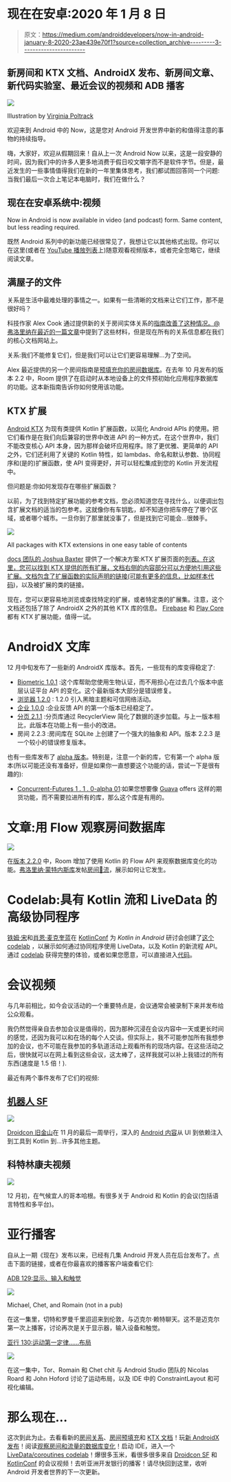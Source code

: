 # 现在在安卓:2020 年 1 月 8 日

> 原文：<https://medium.com/androiddevelopers/now-in-android-january-8-2020-23ae439e70f1?source=collection_archive---------3----------------------->

## 新房间和 KTX 文档、AndroidX 发布、新房间文章、新代码实验室、最近会议的视频和 ADB 播客

![](img/49c84050e790f9d32499420dc02a35e0.png)

Illustration by [Virginia Poltrack](https://twitter.com/VPoltrack)

欢迎来到 Android 中的 Now，这是您对 Android 开发世界中新的和值得注意的事物的持续指导。

嗨，大家好，欢迎从假期回来！自从上一次 Android Now 以来，这是一段安静的时间，因为我们中的许多人更多地消费于假日咬文嚼字而不是软件字节。但是，最近发生的一些事情值得我们在新的一年里集体思考，我们都试图回答同一个问题:当我们最后一次合上笔记本电脑时，我们在做什么？

## 现在在安卓系统中:视频

Now in Android is now available in video (and podcast) form. Same content, but less reading required.

既然 Android 系列中的新功能已经很常见了，我想让它以其他格式出现。你可以在这里(或者在 [YouTube 播放列表](https://www.youtube.com/playlist?list=PLWz5rJ2EKKc9AtgKMBBdphI-mrx8XzW56)上)随意观看视频版本，或者完全忽略它，继续阅读文章。

## 满屋子的文件

关系是生活中最难处理的事情之一。如果有一些清晰的文档来让它们工作，那不是很好吗？

科技作家 Alex Cook 通过提供新的关于房间实体关系的[指南改善了这种情况。@弗洛里纳在](https://developer.android.com/training/data-storage/room/relationships)[最近的一篇文章](/androiddevelopers/database-relations-with-room-544ab95e4542)中提到了这些材料，但是现在所有的关系信息都在我们的核心文档网站上。

关系:我们不能修复它们，但是我们可以让它们更容易理解…为了空间。

Alex 最近提供的另一个房间指南是[预填充你的房间数据库](https://developer.android.com/training/data-storage/room/prepopulate)。在去年 10 月发布的版本 2.2 中，Room 提供了在启动时从本地设备上的文件预初始化应用程序数据库的功能。这本新指南告诉你如何使用该功能。

## KTX 扩展

[Android KTX](https://developer.android.com/kotlin/ktx) 为现有类提供 Kotlin 扩展函数，以简化 Android APIs 的使用。把它们看作是在我们向后兼容的世界中改进 API 的一种方式，在这个世界中，我们不能改变核心 API 本身，因为那样会破坏应用程序。除了更优雅、更简单的 API 之外，它们还利用了关键的 Kotlin 特性，如 lambdas、命名和默认参数、协同程序和(是的)扩展函数，使 API 变得更好，并可以轻松集成到您的 Kotlin 开发流程中。

但问题是:你如何发现存在哪些扩展函数？

以前，为了找到特定扩展功能的参考文档，您必须知道您在寻找什么，以便调出包含扩展文档的适当的包参考。这就像你有车钥匙，却不知道你把车停在了哪个区域，或者哪个城市。一旦你到了那里就没事了，但是找到它可能会…很棘手。

![](img/d17fd30da1ead0051cbd837271f15154.png)

All packages with KTX extensions in one easy table of contents

[docs 团队的 Joshua Baxter](https://twitter.com/jbax_google) 提供了一个解决方案:KTX 扩展页面的[列表。在这里，您可以找到 KTX 提供的所有扩展，文档右侧的内容部分可以方便地引用这些扩展。文档包含了扩展函数的实际声明的链接(可能有更多的信息，比如](https://developer.android.com/kotlin/ktx/extensions-list)[样本代码](https://developer.android.com/reference/kotlin/androidx/benchmark/junit4/package-summary#(androidx.benchmark.junit4.BenchmarkRule).measureRepeated(kotlin.Function1)))，以及被扩展的类的链接。

现在，您可以更容易地浏览或查找特定的扩展，或者特定类的扩展集。注意，这个文档还包括了除了 AndroidX 之外的其他 KTX 库的信息。 [Firebase](https://developer.android.com/kotlin/ktx#firebase) 和 [Play Core](https://developer.android.com/kotlin/ktx#play-core) 都有 KTX 扩展功能，值得一试。

# AndroidX 文库

12 月中旬发布了一些新的 AndroidX 库版本。首先，一些现有的库变得稳定了:

*   [Biometric 1.0.1](https://developer.android.com/jetpack/androidx/releases/biometric#1.0.1) :这个库帮助您使用生物认证，而不用担心在过去几个版本中底层认证平台 API 的变化。这个最新版本大部分是错误修复。
*   [浏览器 1.2.0](https://developer.android.com/jetpack/androidx/releases/browser#1.2.0) : 1.2.0 引入黑暗主题和可信网络活动。
*   [企业 1.0.0](https://developer.android.com/jetpack/androidx/releases/enterprise#1.0.0) :企业反馈 API 的第一个版本已经稳定了。
*   [分页 2.1.1](https://developer.android.com/jetpack/androidx/releases/paging#2.1.1) :分页库通过 RecyclerView 简化了数据的逐步加载。与上一版本相比，此版本在功能上有一些小的改进。
*   房间 2.2.3 :房间库在 SQLite 上创建了一个强大的抽象和 API。版本 2.2.3 是一个较小的错误修复版本。

也有一些库发布了 [alpha 版本](https://developer.android.com/jetpack/androidx/versions/alpha-channel)。特别是，注意一个新的库，它有第一个 alpha 版本(所以可能还没有准备好，但是如果你一直想要这个功能的话，尝试一下是很有趣的):

*   [Concurrent-Futures 1 . 1 . 0-alpha 01](https://developer.android.com/jetpack/androidx/releases/concurrent#1.1.0-alpha01):如果您想要像 [Guava](https://github.com/google/guava) offers 这样的期货功能，而不需要拉进所有的库，那么这个库是有用的。

# 文章:用 Flow 观察房间数据库

![](img/54c5e5d0b937cc7983c92194a2cd3042.png)

在[版本 2.2.0](https://developer.android.com/jetpack/androidx/releases/room#2.2.0) 中，Room 增加了使用 Kotlin 的 Flow API 来观察数据库变化的功能。[弗洛里纳·蒙特内斯库](https://medium.com/u/d5885adb1ddf?source=post_page-----23ae439e70f1--------------------------------)发帖[房间🔗流](/androiddevelopers/room-flow-273acffe5b57)，展示如何让它发生。

# Codelab:具有 Kotlin 流和 LiveData 的高级协同程序

[铁姆·宋](https://medium.com/u/52873e9e8e?source=post_page-----23ae439e70f1--------------------------------)和[肖恩·麦克奎蓝](https://medium.com/u/83518fe480be?source=post_page-----23ae439e70f1--------------------------------)在 [KotlinConf](https://kotlinconf.com/) 为 *Kotlin in Android* 研讨会创建了[这个 codelab](https://goo.gle/advanced-coroutines-codelab) ，以展示如何通过协同程序使用 LiveData，以及 Kotlin 的新流程 API。通过 [codelab](https://goo.gle/advanced-coroutines-codelab) 获得完整的体验，或者如果您愿意，可以直接进入[代码](https://github.com/googlecodelabs/kotlin-coroutines/tree/master/advanced-coroutines-codelab)。

# 会议视频

与几年前相比，如今会议活动的一个重要特点是，会议通常会被录制下来并发布给公众观看。

我仍然觉得亲自去参加会议是值得的，因为那种沉浸在会议内容中一天或更长时间的感觉，还因为我可以和在场的每个人交谈。但实际上，我不可能参加所有我想参加的会议，也不可能在我参加的多轨道活动上观看所有的现场内容。在这些活动之后，很快就可以在网上看到这些会议，这太棒了，这样我就可以补上我错过的所有东西(速度是 1.5 倍！).

最近有两个事件发布了它们的视频:

## [机器人 SF](https://www.droidcon.com/videos?path=San%20Francisco)

![](img/05b5f600be2e2251d5bfa86cce81a21d.png)

[Droidcon 旧金山](https://www.sf.droidcon.com/)在 11 月的最后一周举行，深入的 [Android 内容](https://www.droidcon.com/videos?path=San%20Francisco)从 UI 到依赖注入到工具到 Kotlin 到…许多其他主题。

## 科特林康夫视频

![](img/2e31d562ab4f1853876047bca3e49c19.png)

12 月初，在气候宜人的哥本哈根。有很多关于 Android 和 Kotlin 的会议(包括语言特性和多平台)。

# 亚行播客

自从上一期《现在》发布以来，已经有几集 Android 开发人员在后台发布了。点击下面的链接，或者在你最喜欢的播客客户端查看它们:

[ADB 129:显示、输入和触觉](http://androidbackstage.blogspot.com/2019/12/episode-129-display-input-and-haptics.html)

![](img/c3ed01baf99d59e20c3266426b4a3d2f.png)

Michael, Chet, and Romain (not in a pub)

在这一集里，切特和罗曼千里迢迢来到伦敦，与迈克尔·赖特聊天。这不是迈克尔第一次上播客，讨论再次是关于显示器，输入设备和触觉。

[亚行 130:运动第一定律……布局](http://androidbackstage.blogspot.com/2020/01/episode-130-first-law-of-motionlayout.html)

![](img/23fbc14208e2260b2e3c9ad42e4c0e50.png)

在这一集中，Tor、Romain 和 Chet chit 与 Android Studio 团队的 Nicolas Roard 和 John Hoford 讨论了运动布局，以及 IDE 中的 ConstraintLayout 和可视化编辑。

# 那么现在…

这次到此为止。去看看新的[房间关系](/androiddevelopers/database-relations-with-room-544ab95e4542)、[房间预填充](https://developer.android.com/training/data-storage/room/prepopulate)和 [KTX 文档](https://developer.android.com/kotlin/ktx/extensions-list)！玩[新 AndroidX 发布](https://developer.android.com/jetpack/androidx/versions/)！阅读[观察房间和流量的数据库变化](/androiddevelopers/room-flow-273acffe5b57)！启动 IDE，进入一个[LiveData/coroutines codelab](https://goo.gle/advanced-coroutines-codelab)！爆很多玉米，看很多很多来自 [Droidcon SF](https://www.droidcon.com/videos?path=San%20Francisco) 和 [KotlinConf](https://www.youtube.com/playlist?list=PLQ176FUIyIUY6SKGl3Cj9yeYibBuRr3Hl) 的会议视频！去听亚洲开发银行的播客！请尽快回到这里，收听 Android 开发者世界的下一次更新。